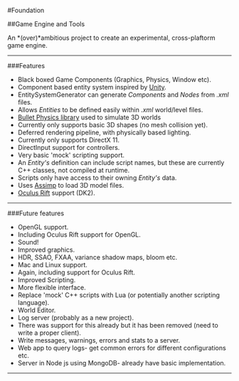 #Foundation

##Game Engine and Tools

An *(over)*ambitious project to create an experimental, cross-plaftorm game engine. 

___

###Features

* Black boxed Game Components (Graphics, Physics, Window etc).
* Component based entity system inspired by [Unity](http://unity3d.com/).
 * EntitySystemGenerator can generate *Components* and *Nodes* from *.xml* files.
 * Allows *Entities* to be defined easily within *.xml* world/level files.
* [Bullet Physics library](http://bulletphysics.org/) used to simulate 3D worlds
 * Currently only supports basic 3D shapes (no mesh collision yet).
* Deferred rendering pipeline, with physically based lighting.
 * Currently only supports DirectX 11.
* DirectInput support for controllers.
* Very basic 'mock' scripting support.
 * An *Entity's* definition can include script names, but these are currently C++ classes, not compiled at runtime.
 * Scripts only have access to their owning *Entity's* data.
* Uses [Assimp](https://github.com/assimp/assimp) to load 3D model files.
* [Oculus Rift](http://www.oculus.com/) support (DK2).

___

###Future features

* OpenGL support.
 * Including Oculus Rift support for OpenGL.
* Sound!
* Improved graphics.
 * HDR, SSAO, FXAA, variance shadow maps, bloom etc.
* Mac and Linux support.
 * Again, including support for Oculus Rift.
* Improved Scripting.
 * More flexible interface.
 * Replace 'mock' C++ scripts with Lua (or potentially another scripting language).
* World Editor.
* Log server (probably as a new project).
 * There was support for this already but it has been removed (need to write a proper client).
 * Write messages, warnings, errors and stats to a server.
 * Web app to query logs- get common errors for different configurations etc.
 * Server in Node js using MongoDB- already have basic implementation.
 
 ___

